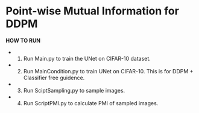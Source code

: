# Point-wise Mutual Information for DDPM

**HOW TO RUN**
* 1.  Run Main.py to train the UNet on CIFAR-10 dataset.
* 2.  Run MainCondition.py to train UNet on CIFAR-10. This is for DDPM + Classifier free guidence.
* 3.  Run SciptSampling.py to sample images.
* 4.  Run ScriptPMI.py to calculate PMI of sampled images.
